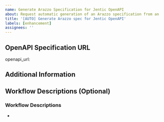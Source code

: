 ```yaml
---
name: Generate Arazzo Specification for Jentic OpenAPI
about: Request automatic generation of an Arazzo specification from an Jentic OpenAPI URL
title: '[AUTO] Generate Arazzo spec for Jentic OpenAPI'
labels: [enhancement]
assignees: ''
---
```


## OpenAPI Specification URL
<!-- 
IMPORTANT: Please provide the RAW URL to the OpenAPI specification.

For GitHub repositories:
- ✅ CORRECT: https://raw.githubusercontent.com/jentic/oak/refs/heads/main/apis/openapi/vendor.com/api/version/openapi.json
- ❌ INCORRECT: https://github.com/jentic/oak/blob/main/apis/openapi/vendor.com/api/version/openapi.json

The URL should point directly to the JSON file in the Jentic OAK Repository, not to the GitHub web UI page.
-->
openapi_url: 

## Additional Information
<!-- Optional: Add any additional context about this API that might be helpful -->

## Workflow Descriptions (Optional)
<!--
If you would like to request specific workflows, please add them as bullet points below under this section. Each bullet should describe a workflow you want generated from the OpenAPI specification. For example:

### Workflow Descriptions
- Create a new user and assign them a role
- Authenticate a user and fetch their profile
- Submit an order and retrieve order status

Note:
If workflows are requested the generator will attempt to only create the requested workflows.
If no workflows are specified, the generator will attempt to discover workflows automatically.
The system will not generate single step/operation workflows even if requested
-->

### Workflow Descriptions
-
